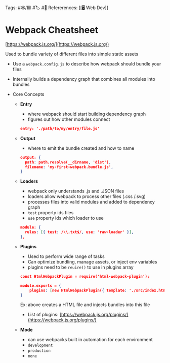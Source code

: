 Tags:  #🕸️/🟦 #🏷️ #📜️ 
Refererences: [[🖥️ Web Dev]]  
	
# Webpack Cheatsheet

[https://webpack.js.org/](https://webpack.js.org/)

Used to bundle variety of different files into simple static assets

-   Use a `webpack.config.js` to describe how webpack should bundle your files
    
-   Internally builds a dependency graph that combines all modules into bundles
    
-   Core Concepts
    
    -   **Entry**
        
        -   where webpack should start building dependency graph
        -   figures out how other modules connect
        
        ```json
        entry: './path/to/my/entry/file.js'
        ```
        
    -   **Output**
        
        -   where to emit the bundle created and how to name
        
        ```json
        output: {
          path: path.resolve(__dirname, 'dist'),
          filename: 'my-first-webpack.bundle.js',
        }
        ```
        
    -   **Loaders**
        
        -   webpack only understands .js and .JSON files
        -   loaders allow webpack to process other files (.css /.svg)
        -   processes files into valid modules and added to dependency graph
        -   `test` property ids files
        -   `use` property ids which loader to use
        
        ```json
        module: {
          rules: [{ test: /\\.txt$/, use: 'raw-loader' }],
        },
        ```
        
    -   **Plugins**
        
        -   Used to perform wide range of tasks
        -   Can optimize bundling, manage assets, or inject env variables
        -   plugins need to be `reuire()` to use in plugins array
        
        ```json
        const HtmlWebpackPlugin = require('html-webpack-plugin');
        
        module.exports = {
        	plugins: [new HtmlWebpackPlugin({ template: './src/index.html' })],
        }
        ```
        
        Ex: above creates a HTML file and injects bundles into this file
        
        -   List of plugins:
        [https://webpack.js.org/plugins/](https://webpack.js.org/plugins/)
        
    -   **Mode**
        -   can use webpacks built in automation for each environment
        -   `development`
        -   `production`
        -   `none`
